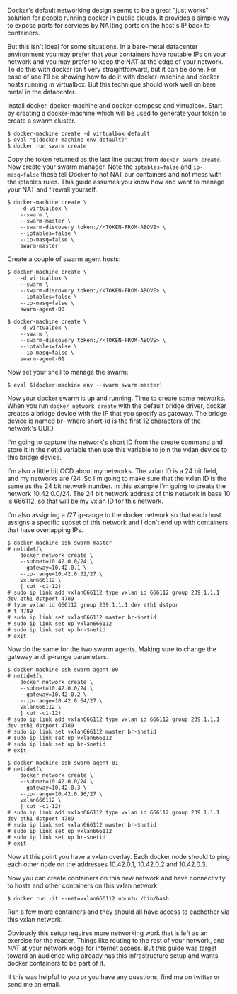 Docker's default networking design seems to be a great "just works" solution for people running docker in public clouds. It provides a simple way to expose ports for services by NATting ports on the host's IP back to containers.

But this isn't ideal for some situations. In a bare-metal datacenter environment you may prefer that your containers have routable IPs on your network and you may prefer to keep the NAT at the edge of your network. To do this with docker isn't very straightforward, but it can be done. For ease of use I'll be showing how to do it with docker-machine and docker hosts running in virtualbox. But this technique should work well on bare metal in the datacenter.

Install docker, docker-machine and docker-compose and virtualbox. Start by creating a docker-machine which will be used to generate your token to create a swarm cluster.

```
$ docker-machine create -d virtualbox default
$ eval "$(docker-machine env default)"
$ docker run swarm create
```

Copy the token returned as the last line output from `docker swarm create`. Now create your swarm manager. Note the `iptables=false` and `ip-masq=false` these tell Docker to not NAT our containers and not mess with the iptables rules. This guide assumes you know how and want to manage your NAT and firewall yourself.

```
$ docker-machine create \
    -d virtualbox \
    --swarm \
    --swarm-master \
    --swarm-discovery token://<TOKEN-FROM-ABOVE> \
    --iptables=false \
    --ip-masq=false \
    swarm-master
```

Create a couple of swarm agent hosts:

```
$ docker-machine create \
    -d virtualbox \
    --swarm \
    --swarm-discovery token://<TOKEN-FROM-ABOVE> \
    --iptables=false \
    --ip-masq=false \
    swarm-agent-00

$ docker-machine create \
    -d virtualbox \
    --swarm \
    --swarm-discovery token://<TOKEN-FROM-ABOVE> \
    --iptables=false \
    --ip-masq=false \
    swarm-agent-01
```

Now set your shell to manage the swarm:

```
$ eval $(docker-machine env --swarm swarm-master)
```

Now your docker swarm is up and running. Time to create some networks. When you run `docker network create` with the default bridge driver, docker creates a bridge device with the IP that you specify as gateway. The bridge device is named br-<short-id> where short-id is the first 12 characters of the network's UUID.

I'm going to capture the network's short ID from the create command and store it in the netid variable then use this variable to join the vxlan device to this bridge device.

I'm also a little bit OCD about my networks. The vxlan ID is a 24 bit field, and my networks are /24. So I'm going to make sure that the vxlan ID is the same as the 24 bit network number. In this example I'm going to create the network 10.42.0.0/24. The 24 bit network address of this network in base 10 is 666112, so that will be my vxlan ID for this network.

I'm also assigning a /27 ip-range to the docker network so that each host assigns a specific subset of this network and I don't end up with containers that have overlapping IPs.

```
$ docker-machine ssh swarm-master
# netid=$(\
    docker network create \
    --subnet=10.42.0.0/24 \
    --gateway=10.42.0.1 \
    --ip-range=10.42.0.32/27 \
    vxlan666112 \
    | cut -c1-12)
# sudo ip link add vxlan666112 type vxlan id 666112 group 239.1.1.1 dev eth1 dstport 4789
# type vxlan id 666112 group 239.1.1.1 dev eth1 dstpor
# t 4789
# sudo ip link set vxlan666112 master br-$netid
# sudo ip link set up vxlan666112
# sudo ip link set up br-$netid
# exit
```

Now do the same for the two swarm agents. Making sure to change the gateway and ip-range parameters.

```
$ docker-machine ssh swarm-agent-00
# netid=$(\
    docker network create \
    --subnet=10.42.0.0/24 \
    --gateway=10.42.0.2 \
    --ip-range=10.42.0.64/27 \
    vxlan666112 \
    | cut -c1-12)
# sudo ip link add vxlan666112 type vxlan id 666112 group 239.1.1.1 dev eth1 dstport 4789
# sudo ip link set vxlan666112 master br-$netid
# sudo ip link set up vxlan666112
# sudo ip link set up br-$netid
# exit

$ docker-machine ssh swarm-agent-01
# netid=$(\
    docker network create \
    --subnet=10.42.0.0/24 \
    --gateway=10.42.0.3 \
    --ip-range=10.42.0.96/27 \
    vxlan666112 \
    | cut -c1-12)
# sudo ip link add vxlan666112 type vxlan id 666112 group 239.1.1.1 dev eth1 dstport 4789
# sudo ip link set vxlan666112 master br-$netid
# sudo ip link set up vxlan666112
# sudo ip link set up br-$netid
# exit
```

Now at this point you have a vxlan overlay. Each docker node should to ping each other node on the addresses 10.42.0.1, 10.42.0.2 and 10.42.0.3.

Now you can create containers on this new network and have connectivity to hosts and other containers on this vxlan network.

```
$ docker run -it --net=vxlan666112 ubuntu /bin/bash
```

Run a few more containers and they should all have access to eachother via this vxlan network.

Obviously this setup requires more networking work that is left as an exercise for the reader. Things like routing to the rest of your network, and NAT at your network edge for internet access. But this guide was target toward an audience who already has this infrastructure setup and wants docker containers to be part of it.

If this was helpful to you or you have any questions, find me on twitter or send me an email.
